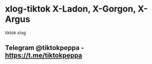# xlog-tiktok X-Ladon, X-Gorgon, X-Argus
tiktok xlog

## Telegram @tiktokpeppa - https://t.me/tiktokpeppa
